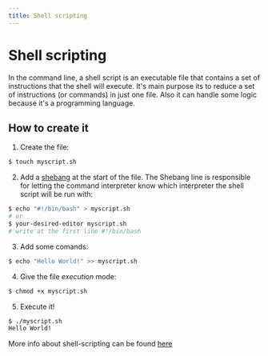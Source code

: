 ```yaml
---
title: Shell scripting
---
```


# Shell scripting

In the command line, a shell script is an executable file that contains a set
of instructions that the shell will execute. It's main purpose its to reduce
a set of instructions (or commands) in just one file. Also it can handle
some logic because it's a programming language.

## How to create it

1) Create the file:
```bash
$ touch myscript.sh
```
2) Add a [shebang](https://en.wikipedia.org/wiki/Shebang_(Unix)) at the start of the file. The Shebang line is responsible for letting the command interpreter know which interpreter the shell script will be run with:
```bash
$ echo "#!/bin/bash" > myscript.sh
# or
$ your-desired-editor myscript.sh
# write at the first line #!/bin/bash
```
3) Add some comands:
```bash
$ echo "Hello World!" >> myscript.sh
```
4) Give the file _execution_ mode:
```bash
$ chmod +x myscript.sh
```
5) Execute it!
```bash
$ ./myscript.sh
Hello World!
```

More info about shell-scripting can be found [here](https://www.shellscript.sh/)
